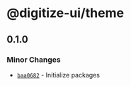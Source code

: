 # @digitize-ui/theme

## 0.1.0

### Minor Changes

- [`baa0682`](https://github.com/trent-ungard/digitize-ui/commit/baa06828e4792056170ea2f815528d2eb8672b04) - Initialize packages
